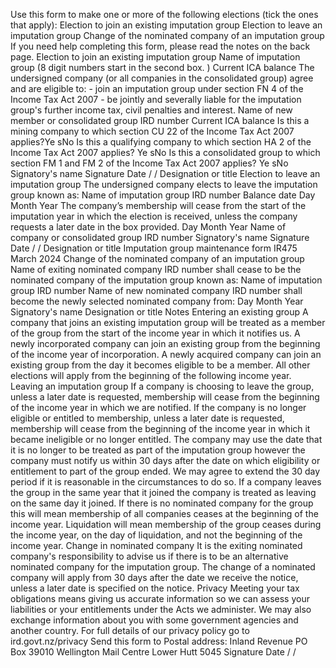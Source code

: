 Use this form to make one or more of the following elections (tick the ones that apply): Election to join an existing imputation group Election to leave an imputation group Change of the nominated company of an imputation group If you need help completing this form, please read the notes on the back page. Election to join an existing imputation group Name of imputation group (8 digit numbers start in the second box. ) Current ICA balance The undersigned company (or all companies in the consolidated group) agree and are eligible to: - join an imputation group under section FN 4 of the Income Tax Act 2007 - be jointly and severally liable for the imputation group's further income tax, civil penalties and interest. Name of new member or consolidated group IRD number Current ICA balance Is this a mining company to which section CU 22 of the Income Tax Act 2007 applies?Ye sNo Is this a qualifying company to which section HA 2 of the Income Tax Act 2007 applies? Ye sNo Is this a consolidated group to which section FM 1 and FM 2 of the Income Tax Act 2007 applies? Ye sNo Signatory's name Signature Date / / Designation or title Election to leave an imputation group The undersigned company elects to leave the imputation group known as: Name of imputation group IRD number Balance date Day Month Year The company’s membership will cease from the start of the imputation year in which the election is received, unless the company requests a later date in the box provided. Day Month Year Name of company or consolidated group IRD number Signatory's name Signature Date / / Designation or title Imputation group maintenance form IR475 March 2024 Change of the nominated company of an imputation group Name of exiting nominated company IRD number shall cease to be the nominated company of the imputation group known as: Name of imputation group IRD number Name of new nominated company IRD number shall become the newly selected nominated company from: Day Month Year Signatory's name Designation or title Notes Entering an existing group A company that joins an existing imputation group will be treated as a member of the group from the start of the income year in which it notifies us. A newly incorporated company can join an existing group from the beginning of the income year of incorporation. A newly acquired company can join an existing group from the day it becomes eligible to be a member. All other elections will apply from the beginning of the following income year. Leaving an imputation group If a company is choosing to leave the group, unless a later date is requested, membership will cease from the beginning of the income year in which we are notified. If the company is no longer eligible or entitled to membership, unless a later date is requested, membership will cease from the beginning of the income year in which it became ineligible or no longer entitled. The company may use the date that it is no longer to be treated as part of the imputation group however the company must notify us within 30 days after the date on which eligibility or entitlement to part of the group ended. We may agree to extend the 30 day period if it is reasonable in the circumstances to do so. If a company leaves the group in the same year that it joined the company is treated as leaving on the same day it joined. If there is no nominated company for the group this will mean membership of all companies ceases at the beginning of the income year. Liquidation will mean membership of the group ceases during the income year, on the day of liquidation, and not the beginning of the income year. Change in nominated company It is the exiting nominated company's responsibility to advise us if there is to be an alternative nominated company for the imputation group. The change of a nominated company will apply from 30 days after the date we receive the notice, unless a later date is specified on the notice. Privacy Meeting your tax obligations means giving us accurate information so we can assess your liabilities or your entitlements under the Acts we administer. We may also exchange information about you with some government agencies and another country. For full details of our privacy policy go to ird.govt.nz/privacy Send this form to Postal address: Inland Revenue PO Box 39010 Wellington Mail Centre Lower Hutt 5045 Signature Date / /